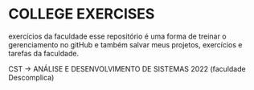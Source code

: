 # COLLEGE EXERCISES
exercícios da faculdade
esse repositório é uma forma de treinar o gerenciamento no gitHub e também
salvar meus projetos, exercícios e tarefas da faculdade.

CST -> ANÁLISE E DESENVOLVIMENTO DE SISTEMAS 2022 (faculdade Descomplica)
